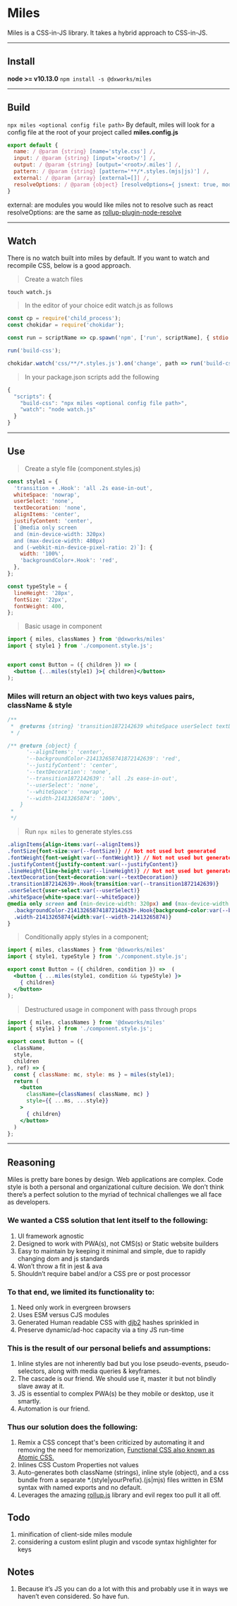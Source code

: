 # Miles
Miles is a CSS-in-JS library. It takes a hybrid approach to CSS-in-JS.

----------
## Install

**node >= v10.13.0**
`npm install -s @dxworks/miles` 

----------
## Build

`npx miles <optional config file path>`
By default, miles will look for a config file at the root of your project called **miles.config.js**
```js
export default {
  name: / @param {string} [name='style.css'] /,
  input: / @param {string} [input='<root>/'] /,
  output: / @param {string} [output='<root>/.miles'] /,
  pattern: / @param {string} [pattern='**/*.styles.(mjs|js)'] /,
  external: / @param {array} [external=[]] /,
  resolveOptions: / @param {object} [resolveOptions={ jsnext: true, modulesOnly: true }] / ,
}
```
external: are modules you would like miles not to resolve such as react
resolveOptions: are the same as [rollup-plugin-node-resolve](https://github.com/rollup/rollup-plugin-node-resolve)

----------
## Watch 

There is no watch built into miles by default. If you want to watch and recompile CSS, below is a good approach. 

> Create a watch files
```cli
touch watch.js
```

> In the editor of your choice edit watch.js as follows
```js
const cp = require('child_process');
const chokidar = require('chokidar');

const run = scriptName => cp.spawn('npm', ['run', scriptName], { stdio: 'inherit' });

run('build-css'); 

chokidar.watch('css/**/*.styles.js').on('change', path => run('build-css'));
```

> In your package.json scripts add the following
```js
{
  "scripts": {
    "build-css": "npx miles <optional config file path>",
    "watch": "node watch.js"
  }
}
```
----------
## Use

> Create a style file (component.styles.js)
```js
const style1 = {
  'transition + .Hook': 'all .2s ease-in-out',
  whiteSpace: 'nowrap',
  userSelect: 'none',
  textDecoration: 'none',
  alignItems: 'center',
  justifyContent: 'center',
  [`@media only screen 
  and (min-device-width: 320px) 
  and (max-device-width: 480px)
  and (-webkit-min-device-pixel-ratio: 2)`]: {
    width: '100%',
    'backgroundColor+.Hook': 'red',
  },
};

const typeStyle = {
  lineHeight: '28px',
  fontSize: '22px',
  fontWeight: 400,
};
```
> Basic usage in component

```jsx
import { miles, classNames } from '@dxworks/miles'
import { style1 } from './component.style.js';


export const Button = ({ children }) => (
  <button {...miles(style1) }>{ children}</button>
);
```

### Miles will return an object with two keys values pairs, className & style

```js
/**
 *  @returns {string} 'transition1872142639 whiteSpace userSelect textDecoration alignItems justifyContent width-21413265874 backgroundColor-214132658741872142639'
 * / 
```    

```js
/** @return {object} {
      '--alignItems': 'center',
      '--backgroundColor-214132658741872142639': 'red',
      '--justifyContent': 'center',
      '--textDecoration': 'none',
      '--transition1872142639': 'all .2s ease-in-out',
      '--userSelect': 'none',
      '--whiteSpace': 'nowrap',
      '--width-21413265874': '100%',
    }
 * 
 */
 ```
> Run `npx miles` to generate styles.css
```css
.alignItems{align-items:var(--alignItems)}
.fontSize{font-size:var(--fontSize)} // Not not used but generated
.fontWeight{font-weight:var(--fontWeight)} // Not not used but generated
.justifyContent{justify-content:var(--justifyContent)}
.lineHeight{line-height:var(--lineHeight)} // Not not used but generated
.textDecoration{text-decoration:var(--textDecoration)}
.transition1872142639+.Hook{transition:var(--transition1872142639)}
.userSelect{user-select:var(--userSelect)}
.whiteSpace{white-space:var(--whiteSpace)}
@media only screen and (min-device-width: 320px) and (max-device-width: 480px) and (-webkit-min-device-pixel-ratio: 2){
  .backgroundColor-214132658741872142639+.Hook{background-color:var(--backgroundColor-214132658741872142639)}
  .width-21413265874{width:var(--width-21413265874)}
}
```

> Conditionally apply styles in a component;
```jsx
import { miles, classNames } from '@dxworks/miles'
import { style1, typeStyle } from './component.style.js';

export const Button = ({ children, condition }) =>  (
  <button { ...miles(style1, condition && typeStyle) }>
    { children}
  </button>
);
```

> Destructured usage in component with pass through props
```jsx
import { miles, classNames } from '@dxworks/miles'
import { style1 } from './component.style.js';

export const Button = ({
  className,
  style,
  children
}, ref) => {
  const { className: mc, style: ms } = miles(style1);
  return (
    <button
      className={classNames( className, mc) }
      style={{ ...ms, ...style}}
    >
      { children}
    </button>
  )
};
```      
----------
## Reasoning

Miles is pretty bare bones by design.  Web applications are complex. Code style is both a personal and organizational culture decision. We don’t think there’s a perfect solution to the myriad of technical challenges we all face as developers. 

### We wanted a CSS solution that lent itself to the following:

1.  UI framework agnostic
2. Designed to work with PWA(s), not CMS(s) or Static website builders
3. Easy to maintain by keeping it minimal and simple,  due to rapidly changing dom and js standards
4. Won’t throw a fit in jest & ava
5. Shouldn’t require babel and/or a CSS pre or post processor

### To that end, we limited its functionality to:
1. Need only work in evergreen browsers
2. Uses ESM versus CJS modules
3. Generated Human readable CSS with [djb2](http://www.cse.yorku.ca/~oz/hash.html) hashes sprinkled in
4. Preserve dynamic/ad-hoc capacity via a tiny JS run-time

### This is the result of our personal beliefs and assumptions:

1. Inline styles are not inherently bad but you lose pseudo-events, pseudo-selectors, along with media queries & keyframes.
2. The cascade is our friend. We should use it, master it but not blindly slave away at it.
3. JS is essential to complex PWA(s) be they mobile or desktop, use it smartly.
4. Automation is our friend.

### Thus our solution does the following:

1. Remix a CSS concept that's been criticized by automating it and removing the need for memorization, [Functional CSS also known as Atomic CSS.](https://www.mikecr.it/ramblings/functional-css/)
2. Inlines CSS Custom Properties not values
3. Auto-generates both className (strings), inline style (object), and a css bundle from a separate *.(style|yourPrefix).(js|mjs) files written in ESM syntax with named exports and  no default.
4. Leverages the amazing [rollup.js](https://rollupjs.org/guide/en) library and evil regex too pull it all off. 


## Todo
1. minification of client-side miles module
2. considering a custom eslint plugin and vscode syntax highlighter for keys


## Notes
1. Because it’s JS you can do a lot with this and probably use it in ways we haven’t even considered. So have fun.
